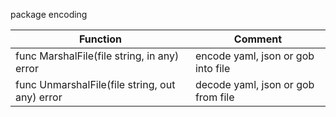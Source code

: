 package encoding

| Function                                       | Comment                            |
|------------------------------------------------|------------------------------------|
| func MarshalFile(file string, in any) error    | encode yaml, json or gob into file |
| func UnmarshalFile(file string, out any) error | decode yaml, json or gob from file |
